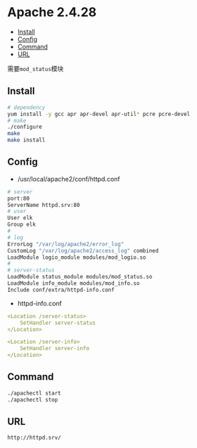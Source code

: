 # Apache 2.4.28

- [Install](#install)
- [Config](#config)
- [Command](#command)
- [URL](#url)

需要`mod_status`模块

## Install

```bash
# dependency
yum install -y gcc apr apr-devel apr-util* pcre pcre-devel
# make
./configure
make
make install
```

## Config

- /usr/local/apache2/conf/httpd.conf
```bash
# server
port:80
ServerName httpd.srv:80
# user
User elk
Group elk
#
# log
ErrorLog "/var/log/apache2/error_log"
CustomLog "/var/log/apache2/access_log" combined
LoadModule logio_module modules/mod_logio.so
#
# server-status
LoadModule status_module modules/mod_status.so
LoadModule info_module modules/mod_info.so
Include conf/extra/httpd-info.conf
```

- httpd-info.conf
```yaml
<Location /server-status>
    SetHandler server-status
</Location>

<Location /server-info>
    SetHandler server-info
</Location>
```


## Command

```bash
./apachectl start
./apachectl stop
```

## URL

```bash
http://httpd.srv/
```